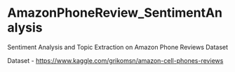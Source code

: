 # AmazonPhoneReview_SentimentAnalysis
Sentiment Analysis and Topic Extraction on Amazon Phone Reviews Dataset 

Dataset - https://www.kaggle.com/grikomsn/amazon-cell-phones-reviews
